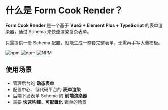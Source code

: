 # 什么是 Form Cook Render？

**Form Cook Render** 是一个基于 **Vue3 + Element Plus + TypeScript** 的表单渲染器，通过 Schema 来快速渲染复杂表单。

只需提供一份 Schema 配置，就能生成一整套完整表单，无需再手写大量模板。

![npm](https://img.shields.io/npm/v/form-cook-render?style=flat-square)
![npm](https://img.shields.io/npm/dt/form-cook-render?style=flat-square)
![NPM](https://img.shields.io/npm/l/form-cook-render?style=flat-square)

## 使用场景

- 管理后台的 **动态表单**
- 配置中心、低代码平台的 **表单渲染**
- 后端下发表单 Schema 的 **前端渲染器**
- 需要 **快速构建、可配置化** 表单的场景
